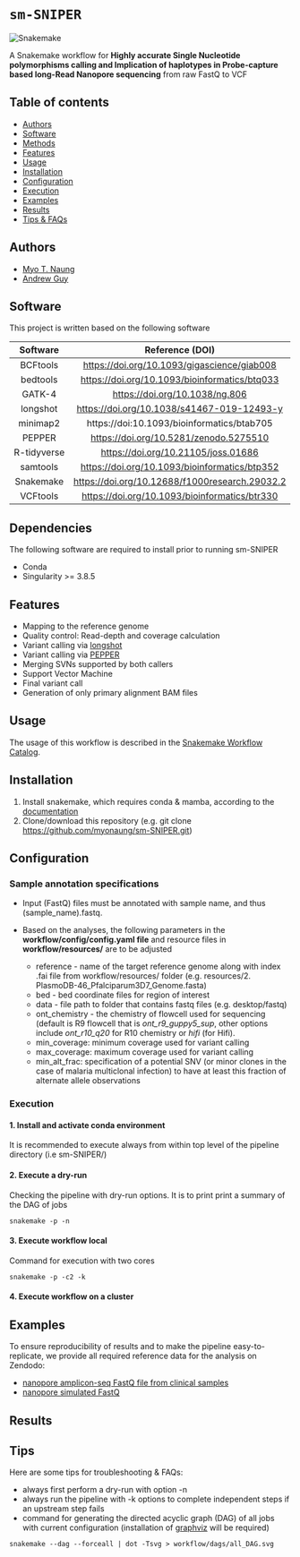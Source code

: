 # `sm-SNIPER`

![Snakemake](https://img.shields.io/badge/snakemake-≥6.3.0-brightgreen.svg)


A Snakemake workflow for **Highly accurate Single Nucleotide polymorphisms calling and Implication of haplotypes in Probe-capture based long-Read Nanopore sequencing** from raw FastQ to VCF

Table of contents
----------------
  * [Authors](#authors)
  * [Software](#software)
  * [Methods](#dependencies)
  * [Features](#features)
  * [Usage](#usage)
  * [Installation](#installation)
  * [Configuration](#configuration)
  * [Execution](#execution)
  * [Examples](#examples)
  * [Results](#results)
  * [Tips & FAQs](#tips)



## Authors
- [Myo T. Naung](https://github.com/myonaung)
- [Andrew Guy](https://github.com/andrewguy)

## Software
This project is written based on the following software

| Software       | Reference (DOI)                                   |
| :------------: | :-----------------------------------------------: |
| BCFtools       | https://doi.org/10.1093/gigascience/giab008       |
| bedtools       | https://doi.org/10.1093/bioinformatics/btq033     |
| GATK-4         | https://doi.org/10.1038/ng.806                    |
| longshot       | https://doi.org/10.1038/s41467-019-12493-y        |
| minimap2       | https://doi:10.1093/bioinformatics/btab705        |
| PEPPER         | https://doi.org/10.5281/zenodo.5275510            |
| R-tidyverse    | https://doi.org/10.21105/joss.01686               |
| samtools       | https://doi.org/10.1093/bioinformatics/btp352     |
| Snakemake      | https://doi.org/10.12688/f1000research.29032.2    |
| VCFtools       | https://doi.org/10.1093/bioinformatics/btr330     |


## Dependencies 
The following software are required to install prior to running sm-SNIPER
* Conda
* Singularity >= 3.8.5

## Features
- Mapping to the reference genome
- Quality control: Read-depth and coverage calculation
- Variant calling via [longshot](https://github.com/pjedge/longshot)
- Variant calling via [PEPPER](https://github.com/kishwarshafin/pepper)
- Merging SVNs supported by both callers
- Support Vector Machine
- Final variant call
- Generation of only primary alignment BAM files

## Usage

The usage of this workflow is described in the [Snakemake Workflow Catalog](https://snakemake.github.io/snakemake-workflow-catalog/?usage=<owner>%2F<repo>).

## Installation
1. Install snakemake, which requires conda & mamba, according to the [documentation](https://snakemake.readthedocs.io/en/stable/getting_started/installation.html)
2. Clone/download this repository (e.g. git clone https://github.com/myonaung/sm-SNIPER.git)
## Configuration
### Sample annotation specifications
* Input (FastQ) files must be annotated with sample name, and thus (sample_name).fastq.
* Based on the analyses, the following parameters in the **workflow/config/config.yaml file** and resource files in **workflow/resources/** are to be adjusted 

    * reference - name of the target reference genome along with index .fai file from workflow/resources/ folder (e.g. resources/2. PlasmoDB-46_Pfalciparum3D7_Genome.fasta)
    * bed - bed coordinate files for region of interest
    * data - file path to folder that contains fastq files (e.g. desktop/fastq)
    * ont_chemistry - the chemistry of flowcell used for sequencing (default is R9 flowcell that is *ont_r9_guppy5_sup*, other options include *ont_r10_q20* for R10 chemistry or *hifi* (for Hifi). 
    * min_coverage: minimum coverage used for variant calling
    * max_coverage: maximum coverage used for variant calling
    * min_alt_frac: specification of a potential SNV (or minor clones in the case of malaria multiclonal infection) to have at least this fraction of alternate allele observations


### Execution

#### 1. Install and activate conda environment
It is recommended to execute always from within top level of the pipeline directory (i.e sm-SNIPER/)

#### 2. Execute a dry-run
Checking the pipeline with dry-run options. It is to print print a summary of the DAG of jobs
```
snakemake -p -n
```
#### 3. Execute workflow local
Command for execution with two cores
```
snakemake -p -c2 -k
```

#### 4. Execute workflow on a cluster

## Examples
To ensure reproducibility of results and to make the pipeline easy-to-replicate, we provide all required reference data for the analysis on Zendodo: 
- [nanopore amplicon-seq FastQ file from clinical samples](https://zenodo.org/deposit/6571220)
- [nanopore simulated FastQ](https://zenodo.org/deposit/6571220)

## Results
## Tips
Here are some tips for troubleshooting & FAQs:
- always first perform a dry-run with option -n
- always run the pipeline with -k options to complete independent steps if an upstream step fails
- command for generating the directed acyclic graph (DAG) of all jobs with current configuration (installation of [graphviz](https://graphviz.org/) will be required)
```
snakemake --dag --forceall | dot -Tsvg > workflow/dags/all_DAG.svg
```